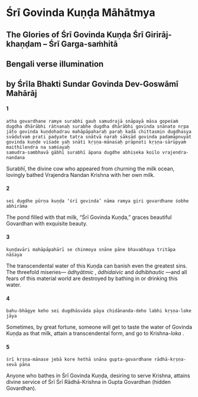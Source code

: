 # Śrī Govinda Kuṇḍa Māhātmya

## The Glories of Śrī Govinda Kuṇḍa Śrī Girirāj-khaṇḍam – Śrī Garga-saṁhitā

## Bengali verse illumination

## by Śrīla Bhakti Sundar Govinda Dev-Goswāmī Mahārāj

#### 1

    atha govardhane ramye surabhi gauḥ samudrajā snāpayā māsa gopeśaṁ dugdha dhārābhi rātnanaḥ surabhe dugdha dhārābhi govinda snānato nṛpa jāto govinda kuṇḍohadrau mahāpāpaharaḥ paraḥ kadā chittasmin dugdhasya svādutvaṁ prati padyate tatra snātvā naraḥ sākṣād govinda padamāpnuyāt govinda kuṇḍe viśade yaḥ snāti kṛṣṇa-mānasaḥ prāpnoti kṛṣṇa-sārūpyaṁ maithilendra na saṁśayaḥ
    samudra-sambhavā gābhī surabhī āpana dugdhe abhiṣeka koilo vrajendra-nandana

Surabhī, the divine cow who appeared from churning the milk ocean, lovingly bathed Vrajendra Nandan Krishna with her own milk.

#### 2

    sei dugdhe pūrṇa kuṇḍa ‘śrī govinda’ nāma ramya giri govardhane śobhe abhirāma

The pond filled with that milk, “Śrī Govinda Kuṇḍa,” graces beautiful Govardhan with exquisite beauty.

#### 3

    kuṇḍavāri mahāpāpahārī se chinmoya snāne pāne bhavabhaya tritāpa nāśaya

The transcendental water of this Kuṇḍa can banish even the greatest sins. The threefold miseries— *ādhyātmic* , *ādhidaivic* and *ādhibhautic* —and all fears of this material world are destroyed by bathing in or drinking this water.

#### 4

    bahu-bhāgye keho sei dugdhāsvāda pāya chidānanda-deho labhi kṛṣṇa-loke jāya

Sometimes, by great fortune, someone will get to taste the water of Govinda Kuṇḍa as that milk, attain a transcendental form, and go to Krishna-*loka* .

#### 5

    śrī kṛṣṇa-mānase jebā kore hethā snāna gupta-govardhane rādhā-kṛṣṇa-sevā pāna

Anyone who bathes in Śrī Govinda Kuṇḍa, desiring to serve Krishna, attains divine service of Śrī Śrī Rādhā-Krishna in Gupta Govardhan (hidden Govardhan).

